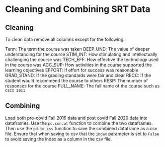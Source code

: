 # Cleaning and Combining SRT Data

## Cleaning

To clean data remove all columns except for the following:

Term: The term the course was taken
DEEP_UND: The value of deeper understanding for the course
STIM_INT: How stimulating and intellectually challenging the course was
TECH_EFF: How effective the technology used in the course was
ACC_SUP: How activities in the course supported the learning objectives
EFFORT: If effort for success was reasonable
GRAD_STAND: If the grading standards were fair and clear
RECC: If the student would recommend the course to others
RESP: The number of responses for the course
FULL_NAME: The full name of the course such as `CSCI 2011`

## Combining

Load both pre-covid Fall 2019 data and post covid Fall 2020 data into dataframes. Use the `pd.concat` function to combine the two dataframes. Then use the `pd.to_csv` function to save the combined dataframe as a csv file. Ensure that when saving to csv that the `index` parameter is set to `False` to avoid saving the index as a column in the csv file.